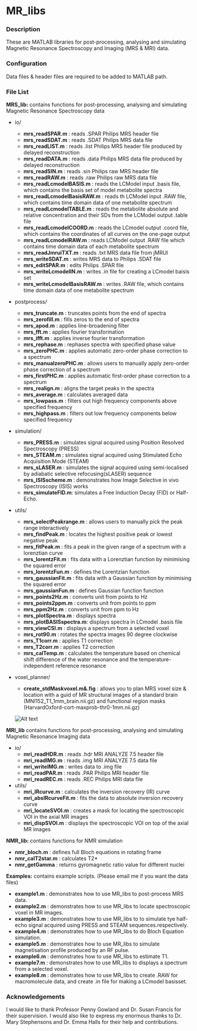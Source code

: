 MR_libs
=======
### Description

These are MATLAB libraries for post-processing, analysing and simulating Magnetic Resonance Spectroscopy and Imaging (MRS &amp; MRI) data.

### Configuration

Data files & header files are required to be added to MATLAB path.  

### File List
**MRS_lib:** contains functions for post-processing, analysing and simulating Magnetic Resonance Spectroscopy data
* io/ 
  * **mrs_readSPAR.m**  : reads .SPAR Philips MRS header file
  * **mrs_readSDAT.m**  : reads .SDAT Philips MRS data file
  * **mrs_readLIST.m**  : reads .list Philips MRS header file produced by delayed reconstruction
  * **mrs_readDATA.m**  : reads .data Philips MRS data file produced by delayed reconstruction
  * **mrs_readSIN.m**   : reads .sin Philips raw MRS header file
  * **mrs_readRAW.m**   : reads .raw Philips raw MRS data file
  * **mrs_readLcmodelBASIS.m**   : reads the LCModel input .basis file, which contains the basis set of model metabolite spectra 
  * **mrs_readLcmodelBasisRAW.m** : reads th LCModel input .RAW file, which contains time domain data of one metabolite spectrum 
  * **mrs_readLcmodelTABLE.m**   : reads the metabolite absolute and relative concentration and their SDs from the LCModel output .table file 
  * **mrs_readLcmodelCOORD.m**   : reads the LCmodel output .coord file, which contains the coordinates of all curves on the one-page output
  * **mrs_readLcmodelRAW.m** : reads LCModel output .RAW file which contains time domain data of each metabolite spectrum
  * **mrs_readJmruiTXT.m**   : reads .txt MRS data file from jMRUI
  * **mrs_writeSDAT.m** : writes MRS data to Philips .SDAT file
  * **mrs_editSPAR.m**  : edits Philips .SPAR file
  * **mrs_writeLcmodelIN.m** : writes .in file for creating a LCmodel baisis set 
  * **mrs_writeLcmodelBasisRAW.m** : writes .RAW file, which contains time domain data of one metabolite spectrum    
* postprocess/
  * **mrs_truncate.m**  : truncates points from the end of spectra
  * **mrs_zerofill.m**  : fills zeros to the end of spectra
  * **mrs_apod.m**      : applies line-broadening filter 
  * **mrs_fft.m**       : applies fourier transformation 
  * **mrs_ifft.m**      : applies inverse fourier transformation 
  * **mrs_rephase.m**   : rephases spectra with specified phase value  
  * **mrs_zeroPHC.m**   : applies automatic zero-order phase correction to a spectrum
  * **mrs_manualzeroPHC.m**   : allows users to manually apply zero-order phase correction of a spectrum
  * **mrs_firstPHC.m**  : applies automatic first-order phase correction to a spectrum
  * **mrs_realign.m**   : aligns the target peaks in the spectra
  * **mrs_average.m**   : calculates averaged data
  * **mrs_lowpass.m**   : filters out high frequency components above specified frequency
  * **mrs_highpass.m**  : filters out low frequency components below specified frequency     
* simulation/  
  * **mrs_PRESS.m**      : simulates signal acquired using Position Resolved Spectroscopy (PRESS)
  * **mrs_STEAM.m**      : simulates signal acquired using Stimulated Echo Acquisition Mode (STEAM) 
  * **mrs_sLASER.m**     : simulates the signal acquired using semi-localised by adiabatic selective refocusing(sLASER) sequence 
  * **mrs_ISISscheme.m** : demonstrates how Image Selective in vivo Spectroscopy (ISIS) works
  * **mrs_simulateFID.m**: simulates a Free Induction Decay (FID) or Half-Echo. 
* utils/
  * **mrs_selectPeakrange.m** : allows users to manually pick the peak range interactively
  * **mrs_findPeak.m**        : locates the highest positive peak or lowest negative peak
  * **mrs_fitPeak.m**         : fits a peak in the given range of a spectrum with a lorenztian curve  
  * **mrs_lorentzFit.m**      : fits data with a Lorenztian function by minimising the squared error
  * **mrs_lorentzFun.m**      : defines the Lorentzian function
  * **mrs_gaussianFit.m**     : fits data with a Gaussian function by minimising the squared error  
  * **mrs_gaussianFun.m**     : defines Gaussian function function   
  * **mrs_points2Hz.m**       : converts unit from points to Hz
  * **mrs_points2ppm.m**      : converts unit from points to ppm
  * **mrs_ppm2Hz.m**          : converts unit from ppm to Hz
  * **mrs_plotSpectra.m**     : displays spectra 
  * **mrs_plotBASISspectra.m**: displays spectra in LCmodel .basis file  
  * **mrs_viewCSI.m**         : displays a spectrum from a selected voxel      
  * **mrs_rot90.m**           : rotates the spectra images 90 degree clockwise
  * **mrs_T1corr.m**          : applies T1 correction 
  * **mrs_T2corr.m**          : applies T2 correction 
  * **mrs_calTemp.m**         : calculates the temperature based on chemical shift difference of the water resonance and the temperature-independent reference resonance
* voxel_planner/
  * **create_stdMaskvoxel.m&.fig** : allows you to plan MRS voxel size & location with a guid of MR structural images of a standard brain (MNI152_T1_1mm_brain.nii.gz) and functional region masks (HarvardOxford-cort-maxprob-thr0-1mm.nii.gz) 
  
  ![Alt text](https://raw.github.com/chenkonturek/MR_libs/master/Images/MRS_voxel_planner.PNG)  

**MRI_lib** contains functions for post-processing, analysing and simulating Magnetic Resonance Imaging data
* io/
  * **mri_readHDR.m**  : reads .hdr MRI ANALYZE 7.5 header file 
  * **mri_readIMG.m**  : reads .img MRI ANALYZE 7.5 data file 
  * **mri_writeIMG.m** : writes data to .img file 
  * **mri_readPAR.m**  : reads .PAR Philips MRI header file
  * **mri_readREC.m**  : reads .REC Philips MRI data file
* utils/
  * **mri_IRcurve.m**        : calculates the inversion recovery (IR) curve
  * **mri_absIRcurveFit.m**  : fits the data to absolute inversion recovery curve 
  * **mri_locateSVOI.m**     : creates a mask for locating the spectroscopic VOI in the axial MR images
  * **mri_dispSVOI.m**       : displays the spectroscopic VOI on top of the axial MR images

**NMR_lib:** contains functions for NMR simulation 
  * **nmr_bloch.m** : defines full Bloch equations in rotating frame
  * **nmr_calT2star.m** : calculates T2*
  * **nmr_getGamma** : returns gyromagnetic ratio value for different nuclei

**Examples:** contains example scripts. (Please email me if you want the data files) 
  * **example1.m** : demonstrates how to use MR_libs to post-process MRS data.
  * **example2.m** : demonstrates how to use MR_libs to locate spectroscopic voxel in MR images. 
  * **example3.m** : demonstrates how to use MR_libs to to simulate tye half-echo signal acquired using PRESS and STEAM sequences.respectively.
  * **example4.m** : demonstrates how to use MR_libs to do Bloch Equation simulation. 
  * **example5.m** : demonstrates how to use MR_libs to simulate magnetisation profile produced by an RF pulse.
  * **example6.m** : demonstrates how to use MR_libs to estimate T1.
  * **example7.m** : demonstrates how to use MR_libs to displays a spectrum from a selected voxel.
  * **example8.m** : demonstrates how to use MR_libs to create .RAW for macromolecule data, and create .in file for making a LCmodel basisset.

### Acknowledgements

I would like to thank Professor Penny Gowland and Dr. Susan Francis for their supervision. 
I would also like to express my enormous thanks to Dr. Mary Stephensons and Dr. Emma Halls for their help and contributions.      


